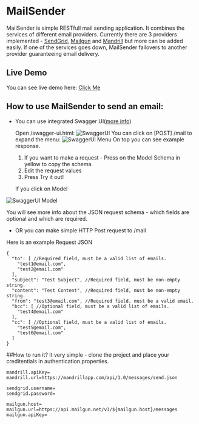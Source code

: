 # MailSender
MailSender is simple RESTfull mail sending application. It combines the services of different email providers. 
Currently there are 3 providers implemented - [SendGrid](https://sendgrid.com/user/signup), [Mailgun](http://www.mailgun.com) and [Mandrill](https://mandrillapp.com) but more can be added easily. If one of the services goes down, MailSender failovers to another provider guaranteeing email delivery.

## Live Demo
You can see live demo here: [Click Me](http://martoup-mailsender.herokuapp.com/swagger-ui.html)
## How to use MailSender to send an email:
* You can use integrated Swagger UI([more info](http://swagger.io/))

  Open /swagger-ui.html:
  ![SwaggerUI](https://cloud.githubusercontent.com/assets/1436511/10029996/fa1843de-617d-11e5-9597-b67d5d02a283.PNG)
  You can click on [POST] /mail to expand the menu:
  ![SwaggerUI Menu](https://cloud.githubusercontent.com/assets/1436511/10031002/57e5db52-6183-11e5-8594-fb400af6b2c3.PNG)
  On top you can see example response.
  1. If you want to make a request - Press on the Model Schema in yellow to copy the schema.
  2. Edit the request values
  3. Press Try it out!
  
  If you click on Model

![SwaggerUI Model](https://cloud.githubusercontent.com/assets/1436511/10031001/56faaeac-6183-11e5-80dc-cc160a725efa.PNG)
  
You will see more info about the JSON request schema - which fields are optional and which are required.
  
* OR you can make simple HTTP Post request to /mail 

Here is an example Request JSON
```
{
  "to": [ //Required field, must be a valid list of emails.
    "test1@email.com",
    "test2@email.com"
  ],
  "subject": "Test Subject", //Required field, must be non-empty string.
  "content": "Test Content", //Required field, must be non-empty string.
  "from": "test3@email.com", //Required field, must be a valid email.
  "bcc": [ //Optional field, must be a valid list of emails.
    "test4@email.com"
  ],
  "cc": [ //Optional field, must be a valid list of emails.
    "test5@email.com",
    "test6@email.com"
  ]
}
```
##How to run it?
It very simple - clone the project and place your creditentials in authentication.properties.
```
mandrill.apiKey=
mandrill.url=https://mandrillapp.com/api/1.0/messages/send.json

sendgrid.username=
sendgrid.password=

mailgun.host=
mailgun.url=https://api.mailgun.net/v3/${mailgun.host}/messages
mailgun.apiKey=
```
